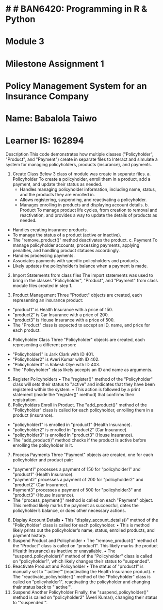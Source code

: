 # # # BAN6420: Programming in R & Python
# Module 3
# Milestone Assignment 1
# Policy Management System for an Insurance Company

# Name: Babalola Taiwo
# Learner IS: 162894

Description
This code demonstrates how multiple classes ("Policyholder", "Product", and "Payment") create in separate files to Interact and simulate a system for managing policyholders, products (insurance), and payments.
1.	Create Class
        Below 3 class of module was create in separate files.
a.	Policyholder
	To create a policyholder, enroll them in a product, add a payment, and update their status as needed.
	-	Handles managing policyholder information, including name, status, and the products they are enrolled in.
	-	Allows registering, suspending, and reactivating a policyholder.
	-	Manages enrolling in products and displaying account details.
b.	Product
To manage product life cycles, from creation to removal and reactivation, and provides a way to update the details of products as needed.
-	Handles creating insurance products.
-	To manage the status of a product (active or inactive).
-	The "remove_product()" method deactivates the product.
c.	Payment
To manage policyholder accounts, processing payments, applying penalties, and handling product statuses accordingly.
-	Handles processing payments.
-	Associates payments with specific policyholders and products.
-	Likely updates the policyholder’s balance when a payment is made.
2.	Import Statements from class files
The import statements was used to bring in the classes "Policyholder", "Product", and "Payment" from class module files created in step 1.
       
3.	Product Management
Three "Product" objects are created, each representing an insurance product:
-	"product1" is Health Insurance with a price of 150.
-	"product2" is Car Insurance with a price of 200.
-	"product3" is House Insurance with a price of 500.
-	The "Product" class is expected to accept an ID, name, and price for each product.
4.	Policyholder Class
Three "Policyholder" objects are created, each representing a different person:
-	"Policyholder1" is Jark Clark with ID 401.
-	"Policyholder2" is Averi Kumar with ID 402.
-	"Policyholder3" is Rakesh Olye with ID 403.
-	The "Policyholder" class likely accepts an ID and name as arguments.
5.	Register Policyholders
•	The "register()" method of the "Policyholder" class will sets their status to "active" and indicates that they have been registered within the system.
•	This action is followed by a print statement (inside the "register()" method) that confirms their registration.
6.	Policyholders Enroll in Product.
The "add_product()" method of the "Policyholder" class is called for each policyholder, enrolling them in a product (insurance).
-	"policyholder1" is enrolled in "product1" (Health Insurance).
-	"policyholder2" is enrolled in "product2" (Car Insurance).
-	"policyholder3" is enrolled in "product3" (House Insurance).
-	The "add_product()" method checks if the product is active before enrolling the policyholder in it.
7.	Process Payments
Three "Payment" objects are created, one for each policyholder and product pair:
-	"payment1" processes a payment of 150 for "policyholder1" and "product1" (Health Insurance).
-	"payment2" processes a payment of 200 for "policyholder2" and "product2" (Car Insurance).
-	Payment3" processes a payment of 500 for "policyholder3" and "product3" (House Insurance).
-	The "process_payment()" method is called on each "Payment" object. This method likely marks the payment as successful, dates the policyholder’s balance, or does other necessary actions.
8.	Display Account Details
•	This "display_account_details()" method of the "Policyholder" class is called for each policyholder.
•	This is method likely prints out the policyholder's name, status, enrolled products, and payment history.
9.	Suspend Product and Policyholder
•	The "remove_product()" method of the "Product" class is called on "product1". This likely marks the product (Health Insurance) as inactive or unavailable.
•	The "suspend_policyholder()" method of the "Policyholder" class is called on "policyholder1", which likely changes their status to "suspended".
10.	Reactivate Product and Policyholder
•	The status of "product1" is manually set to "'active'" (reactivating the Health Insurance product).
•	The "reactivate_policyholder()" method of the "Policyholder" class is called on "policyholder1", reactivating the policyholder and changing their status back to "'active'".
11.	Suspend Another Policyholder
Finally, the "suspend_policyholder()" method is called on "policyholder2" (Averi Kumar), changing their status to "'suspended'".

